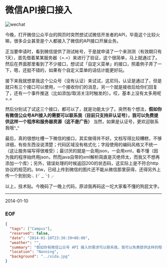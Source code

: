 微信API接口接入
=================

![wechat](http://farm4.staticflickr.com/3716/11872041935_032fee59b9_o.png)

今晚，打开微信公众平台的网页时突然想试试微信开发者的API，毕竟这个比较火嘛，很多企业甚至是个人都接入了微信的API接口开展业务。

正当要申请时，看到微信提供了测试帐号，于是就申请了一个来测测（有效期只有1天），首先借着某某服务器（=.=）来进行了验证，这个很简单，马上就通过了。然后在界面那里看到了不少接口，想试试「自定义菜单」的接口，照着例子弄了一下，嗯，还挺不错的，如果有个自定义菜单的话估计能更好玩。

接下来我就想拿我这个公众号（没有认证）来试试，这尼玛，认证是通过了，但是就只有三个接口可以使用，一个接收你们的消息，另一个就是接收后给你们回复了，还有一个事件推送（比如添加/取消关注时触发的）。哎，基本上没有太多用呢=.=

然后分别试了试这三个接口，都可以了，就是功能太少了。突然有个想法，**假如你有微信公众号API接入的需要可以联系我（目前只支持非认证号），我可以免费提供这样一个程序和服务器资源（这不是广告）** 当然，如果是认证号，更欢迎联系我哦^_^

最后，真的很想吐槽一下微信的接口，其实做得并不好。文档写得比较糟糕，不够详细，有些东西没说清楚；代码区域没有格式化；字段使用的编码风格又不统一（这让服务端写得很难受）；最讨厌的就是一会用json，一会用xml，看不懂（因为我的程序始终用json，然而java自带的xml解析简直是灭绝师太，而我又不想再添加一个库）；另外，错误处理的时候返回200的状态码，这实际上是不符合http协议的规范的。btw，已经上传到微信的图片还不能从微信那里获得，还得另外上传一个到别处╮(╯_╰)╭

以上，技术贴。今晚码了一晚上代码，原谅我再码这一坨大家看不懂的狗屁文字。

---
2014-01-10


### EOF
```json
{
  "tags": ["Campus"],
  "reserved": false,
  "date": "2014-01-10T23:30:39+08:00",
  "weather": "",
  "summary": "假如你有微信公众号 API 接入的需求可以联系我，我可以免费提供这样的程序和服务器资源 :)",
  "location": "Nanning",
  "background": "../xida.jpg"
}
```
